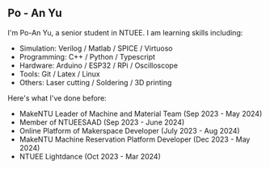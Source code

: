 ## Po - An Yu

<!--
**YBA857142/YBA857142** is a ✨ _special_ ✨ repository because its `README.md` (this file) appears on your GitHub profile.

Here are some ideas to get you started:

- 🔭 I’m currently working on ...
- 🌱 I’m currently learning ...
- 👯 I’m looking to collaborate on ...
- 🤔 I’m looking for help with ...
- 💬 Ask me about ...
- 📫 How to reach me: ...
- 😄 Pronouns: ...
- ⚡ Fun fact: ...
-->

I'm Po-An Yu, a senior student in NTUEE. I am learning skills including:
- Simulation: Verilog / Matlab / SPICE / Virtuoso
- Programming: C++ / Python / Typescript
- Hardware: Arduino / ESP32 / RPi / Oscilloscope
- Tools: Git / Latex / Linux
- Others: Laser cutting / Soldering / 3D printing

Here's what I've done before:
- MakeNTU Leader of Machine and Material Team (Sep 2023 - May 2024)
- Member of NTUEESAAD (Sep 2023 - June 2024)
- Online Platform of Makerspace Developer (July 2023 - Aug 2024)
- MakeNTU Machine Reservation Platform Developer  (Dec 2023 - May 2024)
- NTUEE Lightdance (Oct 2023 - Mar 2024)
